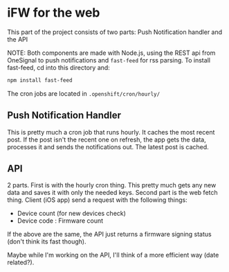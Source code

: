 # iFW for the web

This part of the project consists of two parts: Push Notification handler and the API

NOTE: Both components are made with Node.js, using the REST api from OneSignal to push notifications and <code>fast-feed</code> for rss parsing. To install fast-feed, cd into this directory and:

```bash
npm install fast-feed
```

The cron jobs are located in <code>.openshift/cron/hourly/</code>

Push Notification Handler
----------
This is pretty much a cron job that runs hourly. It caches the most recent post. If the post isn't the recent one on refresh, the app gets the data, processes it and sends the notifications out. The latest post is cached. 

API
----------
2 parts. First is with the hourly cron thing. This pretty much gets any new data and saves it with only the needed keys. Second part is the web fetch thing. Client (iOS app) send a request with the following things:
- Device count (for new devices check)
- Device code : Firmware count

If the above are the same, the API just returns a firmware signing status (don't think its fast though).

Maybe while I'm working on the API, I'll think of a more efficient way (date related?).
